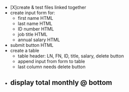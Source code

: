 - [X]create & test files linked together
- create input form for:
    - first name HTML
    - last name HTML
    - ID number HTML
    - job title HTML
    - annual salary HTML
- submit button HTML
- create a table
    - table header: LN, FN, ID, title, salary, delete button
    - append input from form to table 
    - last column needs delete button
- display total monthly @ bottom
    -
